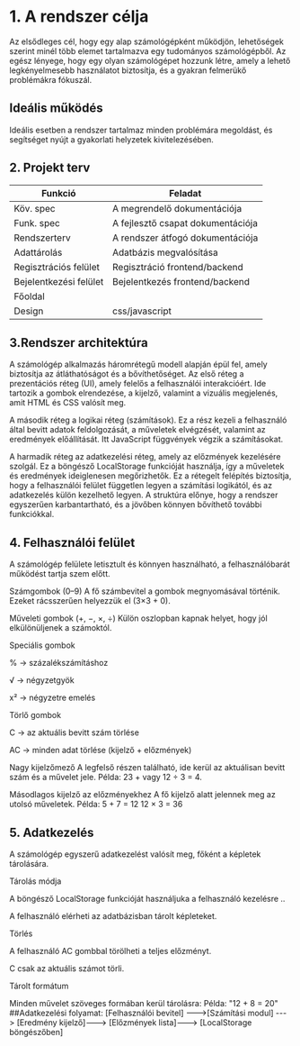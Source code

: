 # 1. A rendszer célja
Az elsődleges cél, hogy egy alap számológépként működjön, lehetőségek szerint minél több elemet tartalmazva egy tudományos számológépből. Az egész lényege, hogy egy olyan számológépet hozzunk létre, amely a lehető legkényelmesebb használatot biztosítja, és a gyakran felmerükő problémákra fókuszál.

## Ideális működés 
Ideális esetben a rendszer tartalmaz minden problémára megoldást, és segítséget nyújt a gyakorlati helyzetek kivitelezésében.

## 2. Projekt terv

| Funkció                     | Feladat                                   |
| ----------------------------| ------------------------------------------|
| Köv. spec                   | A megrendelő dokumentációja               |       
| Funk. spec                  | A fejlesztő csapat dokumentációja         |       
| Rendszerterv                | A rendszer átfogó dokumentációja          |      
| Adattárolás                 | Adatbázis megvalósítása                   |      
| Regisztrációs felület       | Regisztráció frontend/backend             |      
| Bejelentkezési felület      | Bejelentkezés frontend/backend            |       
| Főoldal                     |                                           |
| Design                      | css/javascript                            |



## 3.Rendszer architektúra
A számológép alkalmazás háromrétegű modell alapján épül fel, amely biztosítja az átláthatóságot és a bővíthetőséget.
Az első réteg a prezentációs réteg (UI), amely felelős a felhasználói interakcióért. Ide tartozik a gombok elrendezése, a kijelző, valamint a vizuális megjelenés, amit HTML és CSS valósít meg.

A második réteg a logikai réteg (számítások). Ez a rész kezeli a felhasználó által bevitt adatok feldolgozását, a műveletek elvégzését, valamint az eredmények előállítását. Itt JavaScript függvények végzik a számításokat.

A harmadik réteg az adatkezelési réteg, amely az előzmények kezelésére szolgál. Ez a böngésző LocalStorage funkcióját használja, így a műveletek és eredmények ideiglenesen megőrizhetők.
Ez a rétegelt felépítés biztosítja, hogy a felhasználói felület független legyen a számítási logikától, és az adatkezelés külön kezelhető legyen. A struktúra előnye, hogy a rendszer egyszerűen karbantartható, és a jövőben könnyen bővíthető további funkciókkal.

## 4. Felhasználói felület
A számológép felülete letisztult és könnyen használható, a felhasználóbarát működést tartja szem előtt.

Számgombok (0–9)
A fő számbevitel a gombok megnyomásával történik. Ezeket rácsszerűen helyezzük el (3×3 + 0).

Műveleti gombok (+, −, ×, ÷)
Külön oszlopban kapnak helyet, hogy jól elkülönüljenek a számoktól.

Speciális gombok

% → százalékszámításhoz

√ → négyzetgyök

x² → négyzetre emelés

Törlő gombok

C → az aktuális bevitt szám törlése

AC → minden adat törlése (kijelző + előzmények)

Nagy kijelzőmező
A legfelső részen található, ide kerül az aktuálisan bevitt szám és a művelet jele.
Példa: 23 + vagy 12 ÷ 3 = 4.

Másodlagos kijelző az előzményekhez
A fő kijelző alatt jelennek meg az utolsó műveletek.
Példa:
5 + 7 = 12
12 × 3 = 36

## 5. Adatkezelés 
A számológép egyszerű adatkezelést valósít meg, főként a képletek tárolására.

Tárolás módja

A böngésző LocalStorage funkcióját használjuka  a felhasználó kezelésre ..

A felhasználó elérheti az adatbázisban tárolt képleteket.

Törlés

A felhasználó AC gombbal törölheti a teljes előzményt.

C csak az aktuális számot törli.

Tárolt formátum

Minden művelet szöveges formában kerül tárolásra:
Példa: "12 + 8 = 20"
##Adatkezelési folyamat:
 [Felhasználói bevitel] --->[Számítási modul] ---> [Eredmény kijelző]---> [Előzmények lista]---> [LocalStorage böngészőben]
